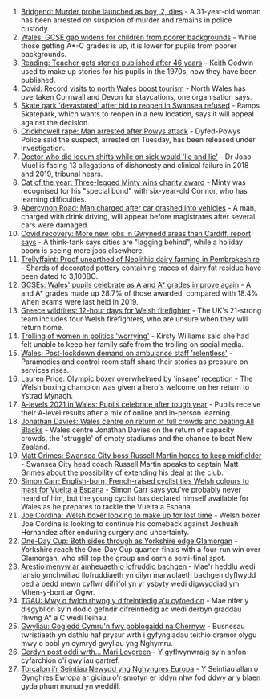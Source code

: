 1. [Bridgend: Murder probe launched as boy, 2, dies](https://www.bbc.co.uk/news/uk-wales-58194706) - A 31-year-old woman has been arrested on suspicion of murder and remains in police custody.
2. [Wales' GCSE gap widens for children from poorer backgrounds](https://www.bbc.co.uk/news/uk-wales-58189971) - While those getting A*-C grades is up, it is lower for pupils from poorer backgrounds.
3. [Reading: Teacher gets stories published after 46 years](https://www.bbc.co.uk/news/uk-wales-58189969) - Keith Godwin used to make up stories for his pupils in the 1970s, now they have been published.
4. [Covid: Record visits to north Wales boost tourism](https://www.bbc.co.uk/news/uk-wales-58189968) - North Wales has overtaken Cornwall and Devon for staycations, one organisation says.
5. [Skate park 'devastated' after bid to reopen in Swansea refused](https://www.bbc.co.uk/news/uk-wales-58172022) - Ramps Skatepark, which wants to reopen in a new location, says it will appeal against the decision.
6. [Crickhowell rape: Man arrested after Powys attack](https://www.bbc.co.uk/news/uk-wales-58191699) - Dyfed-Powys Police said the suspect, arrested on Tuesday, has been released under investigation.
7. [Doctor who did locum shifts while on sick would 'lie and lie'](https://www.bbc.co.uk/news/uk-wales-58191698) - Dr Joao Muel is facing 13 allegations of dishonesty and clinical failure in 2018 and 2019, tribunal hears.
8. [Cat of the year: Three-legged Minty wins charity award](https://www.bbc.co.uk/news/uk-wales-58189412) - Minty was recognised for his "special bond" with six-year-old Connor, who has learning difficulties.
9. [Abercynon Road: Man charged after car crashed into vehicles](https://www.bbc.co.uk/news/uk-wales-58184062) - A man, charged with drink driving, will appear before magistrates after several cars were damaged.
10. [Covid recovery: More new jobs in Gwynedd areas than Cardiff, report says](https://www.bbc.co.uk/news/uk-wales-58184055) - A think-tank says cities are "lagging behind", while a holiday boom is seeing more jobs elsewhere.
11. [Trellyffaint: Proof unearthed of Neolithic dairy farming in Pembrokeshire](https://www.bbc.co.uk/news/uk-wales-58174481) - Shards of decorated pottery containing traces of dairy fat residue have been dated to 3,100BC.
12. [GCSEs: Wales' pupils celebrate as A and A* grades improve again](https://www.bbc.co.uk/news/uk-wales-58191705) - A and A* grades made up 28.7% of those awarded, compared with 18.4% when exams were last held in 2019.
13. [Greece wildfires: 12-hour days for Welsh firefighter](https://www.bbc.co.uk/news/uk-wales-58176916) - The UK's 21-strong team includes four Welsh firefighters, who are unsure when they will return home.
14. [Trolling of women in politics 'worrying'](https://www.bbc.co.uk/news/uk-wales-58176912) - Kirsty Williams said she had felt unable to keep her family safe from the trolling on social media.
15. [Wales: Post-lockdown demand on ambulance staff 'relentless'](https://www.bbc.co.uk/news/uk-wales-58166250) - Paramedics and control room staff share their stories as pressure on services rises.
16. [Lauren Price: Olympic boxer overwhelmed by 'insane' reception](https://www.bbc.co.uk/news/uk-wales-58164995) - The Welsh boxing champion was given a hero's welcome on her return to Ystrad Mynach.
17. [A-levels 2021 in Wales: Pupils celebrate after tough year](https://www.bbc.co.uk/news/uk-wales-58162240) - Pupils receive their A-level results after a mix of online and in-person learning.
18. [Jonathan Davies: Wales centre on return of full crowds and beating All Blacks](https://www.bbc.co.uk/sport/rugby-union/58190099) - Wales centre Jonathan Davies on the return of capacity crowds, the 'struggle' of empty stadiums and the chance to beat New Zealand.
19. [Matt Grimes: Swansea City boss Russell Martin hopes to keep midfielder](https://www.bbc.co.uk/sport/football/58189123) - Swansea City head coach Russell Martin speaks to captain Matt Grimes about the possibility of extending his deal at the club.
20. [Simon Carr: English-born, French-raised cyclist ties Welsh colours to mast for Vuelta a Espana](https://www.bbc.co.uk/sport/cycling/58175040) - Simon Carr says you've probably never heard of him, but the young cyclist has declared himself available for Wales as he prepares to tackle the Vuelta a Espana.
21. [Joe Cordina: Welsh boxer looking to make up for lost time](https://www.bbc.co.uk/sport/boxing/58189119) - Welsh boxer Joe Cordina is looking to continue his comeback against Joshuah Hernandez after enduring surgery and uncertainty.
22. [One-Day Cup: Both sides through as Yorkshire edge Glamorgan](https://www.bbc.co.uk/sport/cricket/58166116) - Yorkshire reach the One-Day Cup quarter-finals with a four-run win over Glamorgan, who still top the group and earn a semi-final spot.
23. [Arestio menyw ar amheuaeth o lofruddio bachgen](https://www.bbc.co.uk/newyddion/58186503) - Mae'r heddlu wedi lansio ymchwiliad llofruddiaeth yn dilyn marwolaeth bachgen dyflwydd oed a oedd mewn cyflwr difrifol yn yr ysbyty wedi digwyddiad ym Mhen-y-bont ar Ogwr.
24. [TGAU: Mwy o fwlch rhwng y difreintiedig a'u cyfoedion](https://www.bbc.co.uk/newyddion/58194116) - Mae nifer y disgyblion sy'n dod o gefndir difreintiedig ac wedi derbyn graddau rhwng A* a C wedi lleihau.
25. [Gwyliau: Gogledd Cymru'n fwy poblogaidd na Chernyw](https://www.bbc.co.uk/newyddion/58192422) - Busnesau twristiaeth yn dathlu haf prysur wrth i gyfyngiadau teithio dramor olygu mwy o bobl yn cymryd gwyliau yng Nghymru.
26. [Cerdyn post oddi wrth... Mari Lovgreen](https://www.bbc.co.uk/newyddion/58173010) - Y gyflwynwraig sy'n anfon cyfarchion o'i gwyliau gartref.
27. [Torcalon i'r Seintiau Newydd yng Nghyngres Europa](https://www.bbc.co.uk/newyddion/58194977) - Y Seintiau allan o Gynghres Ewropa ar giciau o'r smotyn er iddyn nhw fod ddwy ar y blaen gyda phum munud yn weddill.
